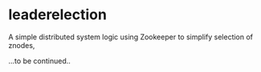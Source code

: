 # leaderelection

A simple distributed system logic using Zookeeper to simplify selection of znodes, 

...to be continued..
